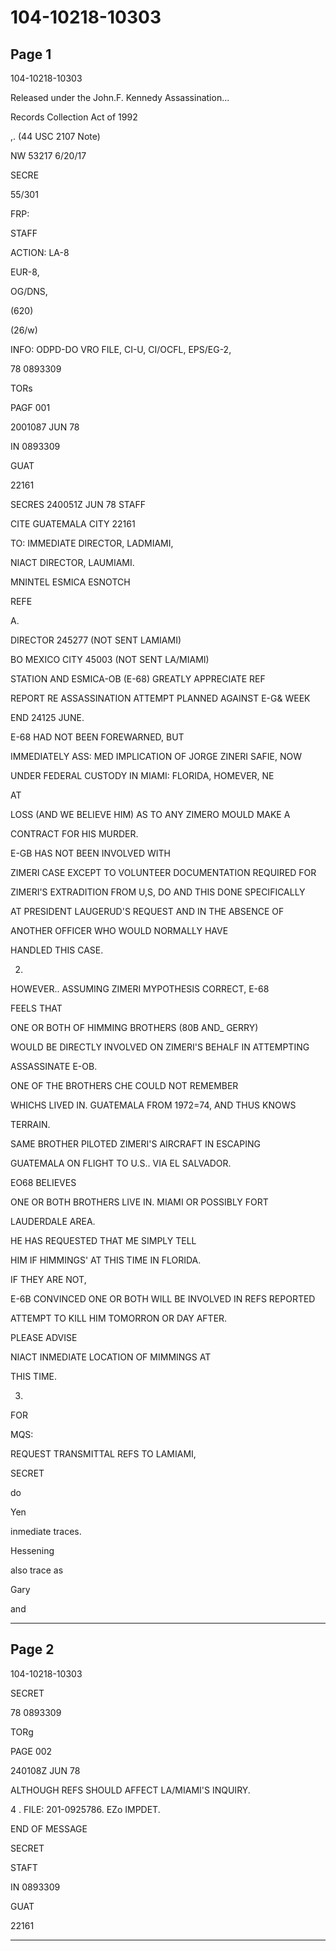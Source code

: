 # 104-10218-10303

## Page 1

104-10218-10303

Released under the John.F. Kennedy Assassination...

Records Collection Act of 1992

,. (44 USC 2107 Note)

NW 53217 6/20/17

SECRE

55/301

FRP:

STAFF

ACTION: LA-8

EUR-8,

OG/DNS,

(620)

(26/w)

INFO: ODPD-DO VRO FILE, CI-U, CI/OCFL, EPS/EG-2,

78 0893309

TORs

PAGF 001

2001087 JUN 78

IN 0893309

GUAT

22161

SECRES 240051Z JUN 78 STAFF

CITE GUATEMALA CITY 22161

TO: IMMEDIATE DIRECTOR, LADMIAMI,

NIACT DIRECTOR, LAUMIAMI.

MNINTEL ESMICA ESNOTCH

REFE

A.

DIRECTOR 245277 (NOT SENT LAMIAMI)

BO MEXICO CITY 45003 (NOT SENT LA/MIAMI)

STATION AND ESMICA-OB (E-68) GREATLY APPRECIATE REF

REPORT RE ASSASSINATION ATTEMPT PLANNED AGAINST E-G& WEEK

END 24125 JUNE.

E-68 HAD NOT BEEN FOREWARNED, BUT

IMMEDIATELY ASS: MED IMPLICATION OF JORGE ZINERI SAFIE, NOW

UNDER FEDERAL CUSTODY IN MIAMI: FLORIDA, HOMEVER, NE

AT

LOSS (AND WE BELIEVE HIM) AS TO ANY ZIMERO MOULD MAKE A

CONTRACT FOR HIS MURDER.

E-GB HAS NOT BEEN INVOLVED WITH

ZIMERI CASE EXCEPT TO VOLUNTEER DOCUMENTATION REQUIRED FOR

ZIMERI'S EXTRADITION FROM U,S, DO AND THIS DONE SPECIFICALLY

AT PRESIDENT LAUGERUD'S REQUEST AND IN THE ABSENCE OF

ANOTHER OFFICER WHO WOULD NORMALLY HAVE

HANDLED THIS CASE.

2.

HOWEVER.. ASSUMING ZIMERI MYPOTHESIS CORRECT, E-68

FEELS THAT

ONE OR BOTH OF HIMMING BROTHERS (80B AND_ GERRY)

WOULD BE DIRECTLY INVOLVED ON ZIMERI'S BEHALF IN ATTEMPTING

ASSASSINATE E-OB.

ONE OF THE BROTHERS CHE COULD NOT REMEMBER

WHICHS LIVED IN. GUATEMALA FROM 1972=74, AND THUS KNOWS

TERRAIN.

SAME BROTHER PILOTED ZIMERI'S AIRCRAFT IN ESCAPING

GUATEMALA ON FLIGHT TO U.S.. VIA EL SALVADOR.

EO68 BELIEVES

ONE OR BOTH BROTHERS LIVE IN. MIAMI OR POSSIBLY FORT

LAUDERDALE AREA.

HE HAS REQUESTED THAT ME SIMPLY TELL

HIM IF HIMMINGS' AT THIS TIME IN FLORIDA.

IF THEY ARE NOT,

E-6B CONVINCED ONE OR BOTH WILL BE INVOLVED IN REFS REPORTED

ATTEMPT TO KILL HIM TOMORRON OR DAY AFTER.

PLEASE ADVISE

NIACT INMEDIATE LOCATION OF MIMMINGS AT

THIS TIME.

3.

FOR

MQS:

REQUEST TRANSMITTAL REFS TO LAMIAMI,

SECRET

do

Yen

inmediate traces.

Hessening

also trace as

Gary

and

---

## Page 2

104-10218-10303

SECRET

78 0893309

TORg

PAGE 002

240108Z JUN 78

ALTHOUGH REFS SHOULD AFFECT LA/MIAMI'S INQUIRY.

4 . FILE: 201-0925786. EZo IMPDET.

END OF MESSAGE

SECRET

STAFT

IN 0893309

GUAT

22161

---

